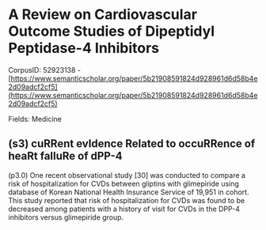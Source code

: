 # A Review on Cardiovascular Outcome Studies of Dipeptidyl Peptidase-4 Inhibitors

CorpusID: 52923138 - [https://www.semanticscholar.org/paper/5b21908591824d928961d6d58b4e2d09adcf2cf5](https://www.semanticscholar.org/paper/5b21908591824d928961d6d58b4e2d09adcf2cf5)

Fields: Medicine

## (s3) cuRRent evIdence Related to occuRRence of heaRt faIluRe of dPP-4
(p3.0) One recent observational study [30] was conducted to compare a risk of hospitalization for CVDs between gliptins with glimepiride using database of Korean National Health Insurance Service of 19,951 in cohort. This study reported that risk of hospitalization for CVDs was found to be decreased among patients with a history of visit for CVDs in the DPP-4 inhibitors versus glimepiride group.
